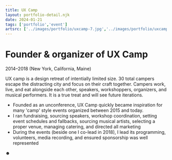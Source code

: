 ```yaml
---
title: UX Camp
layout: portfolio-detail.njk
date: 2024-01-21
tags: ['portfolio','event']
artsrc: ['../images/portfolio/uxcamp-7.jpg','../images/portfolio/uxcamp-5.jpg', '../images/portfolio/uxcamp-6.jpg','../images/portfolio/uxcamp-1.png', '../images/portfolio/uxcamp-2.png', '../images/portfolio/uxcamp-3.png', '../images/portfolio/uxcamp-4.png']
---
```


# Founder & organizer of UX Camp
2014–2018 (New York, California, Maine)

UX camp is a design retreat of intentially limited size. 30 total campers escape the distracting city and focus on their craft together. Campers work, live, and eat alongside each other, speakers, workshoppers, organizers, and musical performers. It is a true treat and will see future iterations.

* Founded as an unconference, UX Camp quickly became inspiration for many 'camp' style events organized between 2015 and today.
* I ran fundraising, sourcing speakers, workshop coordination, setting event schedules and fallbacks, sourcing musical artists, selecting a proper venue, managing catering, and directed all marketing
* During the events (beside one I co-lead in 2018), I lead its programming, volunteers, media recording, and ensured sponsorship was well represented

&#x263B;

